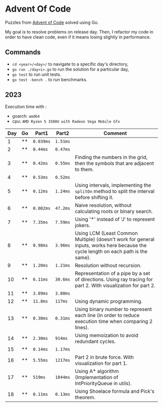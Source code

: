 # Advent Of Code

Puzzles from [Advent of Code](https://adventofcode.com/) solved using Go.

My goal is to resolve problems on release day. Then, I refactor my code in order to have clean code, even if it means losing slightly in performance.

## Commands

- `cd <year>/<day>/` to navigate to a specific day's directory,
- `go run ./day<i>.go` to run the solution for a particular day,
- `go test` to run unit tests.
- `go test -bench .` to run benchmarks.

## 2023

Execution time with :
- goarch: `amd64`
- cpu: `AMD Ryzen 5 3500U with Radeon Vega Mobile Gfx`

| Day | Go | Part1     | Part2     | Comment                                                          |
|-----|----|-----------|-----------|------------------------------------------------------------------|
| 1   | ** | `0.039ms` | `1.51ms`  |                                                                  |
| 2   | ** | `0.44ms`  | `0.47ms`  |                                                                  |
| 3   | ** | `0.42ms`  | `0.55ms`  | Finding the numbers in the grid, then the symbols that are adjacent to them. |
| 4   | ** | `0.53ms`  | `0.52ms`  |                                                                  |
| 5   | ** | `0.12ms`  | `1.24ms`  | Using intervals, implementing the `splitOn` method to split the interval before shifting it. |
| 6   | ** | `0.002ms` | `47.2ms`  | Naive resolution, without calculating roots or binary search.    |
| 7   | ** | `7.35ms`  | `7.59ms`  | Using '*' instead of 'J' to represent jokers.                    |
| 8   | ** | `0.98ms`  | `3.96ms`  | Using LCM (Least Common Multiple) (doesn't work for general inputs, works here because the cycle length on each path is the same). |
| 9   | ** | `1.20ms`  | `1.21ms`  | Resolution without recursion.                                    |
| 10  | ** | `6.11ms`  | `30.6ms`  | Representation of a pipe by a set of directions. Using ray tracing for part 2. With visualization for part 2. |
| 11  | ** | `3.89ms`  | `3.80ms`  |                                                                  |
| 12  | ** | `11.8ms`  | `117ms`   | Using dynamic programming.                                       |
| 13  | ** | `0.30ms`  | `0.31ms`  | Using binary number to represent each line (in order to reduce execution time when comparing 2 lines). |
| 14  | ** | `2.30ms`  | `914ms`   | Using memoization to avoid redundant cycles.                     |
| 15  | ** | `0.14ms`  | `1.17ms`  |                                                                  |
| 16  | ** | `5.55ms`  | `1217ms`  | Part 2 in brute force. With visualization for part 1.            |
| 17  | ** | `519ms`   | `1844ms`  | Using A* algorithm (Implementation of IntPriorityQueue in utils). |
| 18  | ** | `0.11ms`  | `0.13ms`  | Using Shoelace formula and Pick's theorem.                       |
